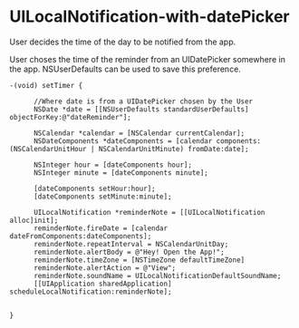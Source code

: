 # UILocalNotification-with-datePicker

User decides the time of the day to be notified from the app.

User choses the time of the reminder from an UIDatePicker somewhere in the app. NSUserDefaults can be used to save this preference.

    -(void) setTimer {
  
          //Where date is from a UIDatePicker chosen by the User
          NSDate *date = [[NSUserDefaults standardUserDefaults] objectForKey:@"dateReminder"];
          
          NSCalendar *calendar = [NSCalendar currentCalendar];
          NSDateComponents *dateComponents = [calendar components:(NSCalendarUnitHour | NSCalendarUnitMinute) fromDate:date];
          
          NSInteger hour = [dateComponents hour];
          NSInteger minute = [dateComponents minute];
          
          [dateComponents setHour:hour];
          [dateComponents setMinute:minute];
          
          UILocalNotification *reminderNote = [[UILocalNotification alloc]init];
          reminderNote.fireDate = [calendar dateFromComponents:dateComponents];
          reminderNote.repeatInterval = NSCalendarUnitDay;
          reminderNote.alertBody = @"Hey! Open the App!";
          reminderNote.timeZone = [NSTimeZone defaultTimeZone]
          reminderNote.alertAction = @"View";
          reminderNote.soundName = UILocalNotificationDefaultSoundName;
          [[UIApplication sharedApplication] scheduleLocalNotification:reminderNote];
        
      
    }
